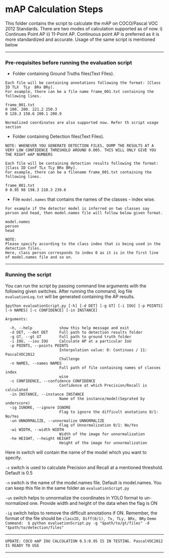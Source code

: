 # mAP Calculation Steps #

This folder contains the script to calculate the mAP on COCO/Pascal VOC 2012 Standards. There are two modes of calculation supported as of now. i) Continues Point AP ii) 11-Point AP. Continuous point AP is preferred as it is more standardized and accurate. 
Usage of the same script is mentioned below

___

### Pre-requisites before running the evaluation script ###

- Folder containing Ground Truths files(Text FIles). 
```
Each file will be containing annotations following the format: [Class ID TLX  TLy  BRx BRy].
For example, there can be a file name frame_001.txt containing the following lines.

frame_001.txt
0 100. 200. 221.2 250.3
0 120.3 150.6 200.1 200.9
```

`Normalized coordinates are also supported now. Refer th script usage section`

- Folder containing Detection files(Text Files).

`NOTE: WHENEVER YOU GENERATE DETECTION FILES, DUMP THE RESULTS AT A VERY LOW CONFIDENCE THRESHOLD AROUND 0.005. THIS WILL ONLY GIVE YOU THE RIGHT mAP NUMBERS`

```
Each file will be containing detection results following the format: [Class ID Conf TLx TLy BRx BRy].
For example, there can be a filename frame_001.txt containing the following lines.

frame_001.txt
0 0.95 98 198.3 210.3 239.6
```

- File `model.names` that contains the names of the classes - index wise. 
```
For example if the detector model is inferred on two classes say person and head, then model.names file will follow below given format.

model.names
person
head

NOTE: 
Please specify according to the class index that is being used in the detection files. 
Here, class person corresponds to index 0 as it is in the first line of model.names file and so on.
```

___

### Running the script ###

You can run the script by passing command line arguments with the following given switches. 
After running the command, log file `evaluationLog.txt` will be generated containing the AP results.

`$python evaluationScript.py [-h] [-d DET] [-g GT] [-i IOU] [-p POINTS]
                           [-n NAMES] [-c CONFIDENCE] [-in INSTANCE]`

```
Arguments:

  -h, --help            show this help message and exit
  -d DET, --det DET     Full path to detection results folder
  -g GT, --gt GT        Full path to ground truth folder
  -i IOU, --iou IOU     Calculate AP at a particular IoU
  -p POINTS, --points POINTS
                        Interpolation value: 0: Continues / 11: PascalVOC2012
                        Challenge
  -n NAMES, --names NAMES
                        Full path of file containing names of classes index
                        wise
  -c CONFIDENCE, --confidence CONFIDENCE
                        Confidence at which Precision/Recall is calculated
  -in INSTANCE, --instance INSTANCE
                        Name of the instance/model(Seprated by underscore)
  -ig IGNORE, --ignore IGNORE
                        Flag to ignore the difficult anotations 0/1: No/Yes
  -un UNNORMALIZE, --unnormalize UNNORMALIZE
                        Flag of Unnormalization 0/1: No/Yes
  -wi WIDTH, --width WIDTH
                        Width of the image for unnormalization
  -he HEIGHT, --height HEIGHT
                        Height of the image for unnormalization

```

Here in switch will contain the name of the model which you want to specify.

`-c` switch is used to calculate Precision and Recall at a mentioned threshold. Default is 0.5

`-n` switch is the name of the model.names file. Default is model.names. You can keep this file in the same folder as `evaluationScript.py`

`-un` switch helps to unnormalize the coordinates in YOLO format to un-normalized one. Provide width and height of the data when the flag is ON

`-ig` switch helps to remove the difficult annotations if ON. Remember, the format of the file should be `classID, Diff(0/1), Tx, TLy, BRx, BRy`
`Demo Command:  $ python evaluationScript.py -g "$path/to/gt/files" -d "$path/to/detection/files" `

___

`UPDATE: COCO mAP IOU CALCULATION 0.5:0.95 IS IN TESTING. PascalVOC2012 IS READY TO USE`

___
